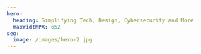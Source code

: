 ```yaml
---
hero:
  heading: Simplifying Tech, Design, Cybersecurity and More
  maxWidthPX: 652
seo:
  image: /images/hero-2.jpg
---
```

